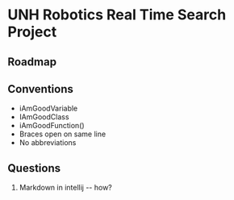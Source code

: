 # UNH Robotics Real Time Search Project


## Roadmap

## Conventions

* iAmGoodVariable
* IAmGoodClass
* iAmGoodFunction()
* Braces open on same line
* No abbreviations

## Questions

1. Markdown in intellij -- how?
